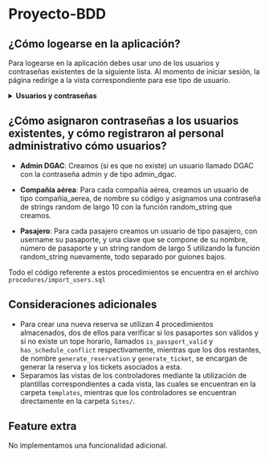 # Proyecto-BDD

## ¿Cómo logearse en la aplicación?

Para logearse en la aplicación debes usar uno de los usuarios y contraseñas existentes de la siguiente lista. Al momento de iniciar sesión, la página redirige a la vista correspondiente para ese tipo de usuario.
<details>
<summary><b>Usuarios y contraseñas</b></summary>
<pre>
 id  |  nombre   |               clave                |      tipo
-----+-----------+------------------------------------+----------------
 667 | DGAC      | admin                              | admin_dgac
 668 | ADC       | aiudsUVegF                         | compañia_aerea
 669 | AZI       | gb97PALBZn                         | compañia_aerea
 670 | BTA       | VtiqSeq1if                         | compañia_aerea
 671 | COG       | d2C35dm8Qc                         | compañia_aerea
 672 | EAL       | sMqsLTul7v                         | compañia_aerea
 673 | ETA       | h7VSLQswuH                         | compañia_aerea
 674 | IBE       | hYGaM3CnL1                         | compañia_aerea
 675 | KAI       | KUv6OUDjPv                         | compañia_aerea
 676 | KEA       | rp0ZEprpjp                         | compañia_aerea
 677 | LAM       | r6H2PUuUfA                         | compañia_aerea
 678 | LAT       | 6y18BM93yW                         | compañia_aerea
 679 | LAW       | ysTDdxRRCv                         | compañia_aerea
 680 | LRC       | 7jGItOxhIb                         | compañia_aerea
 681 | LUD       | lSqEp8Kkpf                         | compañia_aerea
 682 | MPH       | 3aN9qk4CXl                         | compañia_aerea
 683 | NCY       | loTpWxVVc3                         | compañia_aerea
 684 | QAF       | QsFYYIxy1b                         | compañia_aerea
 685 | UAN       | RPvP3U6EXJ                         | compañia_aerea
 686 | UCA       | zx2bUhgzAg                         | compañia_aerea
 687 | XLE       | q4NAbxYMP9                         | compañia_aerea
 688 | V03976673 | mark_greene_V03976673_EmRRb        | pasajero
 689 | I07581924 | kelsey_powell_I07581924_16OhJ      | pasajero
 690 | F15206543 | kristen_harris_F15206543_RCKjE     | pasajero
 691 | P34583903 | kelsey_huff_P34583903_S1sGZ        | pasajero
 692 | H23592194 | ethan_gilbert_H23592194_545l7      | pasajero
 693 | C87025090 | diana_frank_C87025090_Cl5Nl        | pasajero
 694 | G15489494 | anthony_francis_G15489494_TglhS    | pasajero
 695 | J46610530 | andrew_torres_J46610530_aSOjf      | pasajero
 696 | U37349664 | diane_ritter_U37349664_sfFut       | pasajero
 697 | J86333952 | leslie_howard_J86333952_haRO4      | pasajero
 698 | R17782317 | zachary_davenport_R17782317_kMrbT  | pasajero
 699 | M25657749 | casey_bennett_M25657749_miRRY      | pasajero
 700 | T33834498 | alejandro_allen_T33834498_fivoY    | pasajero
 701 | D76513142 | victoria_brennan_D76513142_Dhhls   | pasajero
 702 | E44895667 | angela_reynolds_E44895667_gfv7S    | pasajero
 703 | N49905893 | emma_scott_N49905893_nCMcS         | pasajero
 704 | K07643594 | suzanne_goodman_K07643594_kCHa4    | pasajero
 705 | P11550487 | maria_perez_P11550487_X0GpY        | pasajero
 706 | J39937043 | danielle_johnson_J39937043_hLr5a   | pasajero
 707 | N15841852 | john_mcneil_N15841852_39gvE        | pasajero
 708 | O01507856 | james_hunter_O01507856_iEser       | pasajero
 709 | O41678476 | andrew_malone_O41678476_q27uJ      | pasajero
 710 | X49704522 | james_rojas_X49704522_22tAq        | pasajero
 711 | L94336722 | julia_watkins_L94336722_qwg7D      | pasajero
 712 | F70729457 | justin_hudson_F70729457_epPzy      | pasajero
 713 | G04408945 | robert_butler_G04408945_dYAzs      | pasajero
 714 | O04335063 | jonathan_sims_O04335063_BdpgK      | pasajero
 715 | U68917595 | paul_brown_U68917595_fn2mS         | pasajero
 716 | J46009647 | erica_ochoa_J46009647_b5cLx        | pasajero
 717 | N07672370 | kevin_wilson_N07672370_Vhoky       | pasajero
 718 | Y23187711 | vicki_ward_Y23187711_glyYl         | pasajero
 719 | Y05451726 | kathleen_johnson_Y05451726_V2I1p   | pasajero
 720 | N47846939 | john_lee_N47846939_m6sBD           | pasajero
 721 | L87663260 | heather_bolton_L87663260_jEjuH     | pasajero
 722 | I71542181 | alfred_martin_jr._I71542181_Ls3Ln  | pasajero
 723 | R10584802 | john_luna_R10584802_smgQV          | pasajero
 724 | J47009281 | susan_stewart_md_J47009281_tscf1   | pasajero
 725 | H44001820 | ann_robertson_H44001820_HkUhe      | pasajero
 726 | D39176940 | patrick_choi_D39176940_Z9i4u       | pasajero
 727 | W06120402 | adam_clark_W06120402_OxqBR         | pasajero
 728 | T72132858 | kathy_luna_T72132858_3T7XE         | pasajero
 729 | Z09262256 | joseph_wilson_Z09262256_dBX0B      | pasajero
 730 | C63211080 | brian_mitchell_C63211080_ylsEb     | pasajero
 731 | L97895867 | sarah_williams_L97895867_k0qiq     | pasajero
 732 | T59160871 | lucas_jones_T59160871_YhAap        | pasajero
 733 | Y13424296 | katherine_perez_Y13424296_B0wVr    | pasajero
 734 | V79731274 | corey_elliott_V79731274_eildi      | pasajero
 735 | Q62966391 | patricia_parker_Q62966391_D3QfB    | pasajero
 736 | O85238546 | sheri_mcdonald_O85238546_oMY54     | pasajero
 737 | N24258653 | kayla_douglas_N24258653_jdeiZ      | pasajero
 738 | J34719947 | heather_scott_J34719947_ppVrY      | pasajero
 739 | D84069297 | brittany_jones_D84069297_A9NvG     | pasajero
 740 | X66304032 | victoria_odom_X66304032_7ObJA      | pasajero
 741 | N68461604 | gary_vasquez_N68461604_wPIan       | pasajero
 742 | F89276118 | todd_wilkins_F89276118_kgcEQ       | pasajero
 743 | D64763364 | james_johnson_D64763364_c3vdX      | pasajero
 744 | F09235820 | katrina_frye_F09235820_wydXw       | pasajero
 745 | R56995721 | david_keller_R56995721_vOlxO       | pasajero
 746 | Q76465555 | isaiah_wood_Q76465555_IPEqN        | pasajero
 747 | D46250570 | michael_mcdaniel_D46250570_GBu3g   | pasajero
 748 | Z51226931 | matthew_simmons_Z51226931_BTAcB    | pasajero
 749 | I19062847 | christopher_garcia_I19062847_gYf9w | pasajero
 750 | D99418548 | alexis_smith_D99418548_t5XmU       | pasajero
 751 | L56496275 | cheryl_bolton_L56496275_oufon      | pasajero
 752 | T18212951 | joel_compton_T18212951_0nzu7       | pasajero
 753 | N55362278 | laura_marshall_N55362278_ab1cl     | pasajero
 754 | X84322989 | mr._russell_abbott_X84322989_67vLo | pasajero
 755 | C59429415 | brian_garcia_C59429415_AgsAH       | pasajero
 756 | S05106445 | gregory_andrade_S05106445_IZYHY    | pasajero
 757 | I71394677 | jessica_macias_I71394677_TDg5A     | pasajero
 758 | I63697476 | emily_sullivan_I63697476_c6aB6     | pasajero
 759 | F23633774 | amanda_ruiz_F23633774_iFbYj        | pasajero
 760 | P84627985 | meghan_davis_P84627985_Xo1MC       | pasajero
 761 | G69357980 | jerry_park_G69357980_P7iM0         | pasajero
 762 | Y88079794 | gregory_bradley_Y88079794_5L3Bt    | pasajero
 763 | Z87364523 | samantha_martin_Z87364523_q81Sx    | pasajero
 764 | Y38354449 | nicole_petty_Y38354449_lg3qh       | pasajero
 765 | J76795477 | mikayla_white_J76795477_Dj2yD      | pasajero
 766 | Y33413387 | kimberly_hansen_Y33413387_T6YAl    | pasajero
 767 | J33947155 | amanda_mccarthy_J33947155_xNHWt    | pasajero
 768 | F69466449 | jennifer_eaton_F69466449_0BBl6     | pasajero
 769 | A17367163 | jane_berger_A17367163_vm9HE        | pasajero
 770 | A40223024 | janice_smith_A40223024_Rdjd3       | pasajero
 771 | X91486662 | heather_smith_X91486662_BFvBV      | pasajero
 772 | S03830222 | amanda_andrade_S03830222_8WAHS     | pasajero
 773 | B30315997 | tina_shaw_B30315997_Nmofy          | pasajero
 774 | V39868007 | cassandra_kirby_V39868007_X74mM    | pasajero
 775 | G96421276 | alexander_martin_G96421276_Fqwmm   | pasajero
 776 | W23173820 | gabrielle_alvarez_W23173820_NIEK5  | pasajero
 777 | I78807927 | robert_kelly_I78807927_oFTtp       | pasajero
</pre>
</details>


## ¿Cómo asignaron contraseñas a los usuarios existentes, y cómo registraron al personal administrativo cómo usuarios?

- **Admin DGAC**: Creamos (si es que no existe) un usuario llamado DGAC con la contraseña admin y de tipo admin_dgac.

- **Compañía aérea**: Para cada compañía aérea, creamos un usuario de tipo compañia_aerea, de nombre su código y asignamos una contraseña de strings random de largo 10 con la función random_string que creamos.

- **Pasajero**: Para cada pasajero creamos un usuario de tipo pasajero, con username su pasaporte, y una clave que se compone de su nombre, número de pasaporte y un string random de largo 5 utilizando la función random_string nuevamente, todo separado por guiones bajos.

 Todo el código referente a estos procedimientos se encuentra en el archivo `procedures/import_users.sql`

 ## Consideraciones adicionales
 - Para crear una nueva reserva se utilizan 4 procedimientos almacenados, dos de ellos para verificar si los pasaportes son válidos y si no existe un tope horario, llamados `is_passport_valid` y `has_schedule_conflict` respectivamente, mientras que los dos restantes, de nombre `generate_reservation` y `generate_ticket`, se encargan de generar la reserva y los tickets asociados a esta.
 - Separamos las vistas de los controladores mediante la utilización de plantillas correspondientes a cada vista, las cuales se encuentran en la carpeta `templates`, mientras que los controladores se encuentran directamente en la carpeta `Sites/`.

 ## Feature extra

 No implementamos una funcionalidad adicional.
